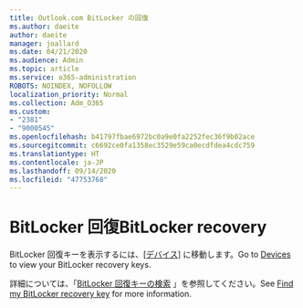 ```yaml
---
title: Outlook.com BitLocker の回復
ms.author: daeite
author: daeite
manager: joallard
ms.date: 04/21/2020
ms.audience: Admin
ms.topic: article
ms.service: o365-administration
ROBOTS: NOINDEX, NOFOLLOW
localization_priority: Normal
ms.collection: Adm_O365
ms.custom:
- "2381"
- "9000545"
ms.openlocfilehash: b41797fbae6972bc0a9e0fa2252fec36f9b02ace
ms.sourcegitcommit: c6692ce0fa1358ec3529e59ca0ecdfdea4cdc759
ms.translationtype: HT
ms.contentlocale: ja-JP
ms.lasthandoff: 09/14/2020
ms.locfileid: "47753768"
---
```

# <a name="bitlocker-recovery"></a><span data-ttu-id="f71dd-102">BitLocker 回復</span><span class="sxs-lookup"><span data-stu-id="f71dd-102">BitLocker recovery</span></span>

<span data-ttu-id="f71dd-103">BitLocker 回復キーを表示するには、[[デバイス](https://account.microsoft.com/devices/recoverykey)] に移動します。</span><span class="sxs-lookup"><span data-stu-id="f71dd-103">Go to [Devices](https://account.microsoft.com/devices/recoverykey) to view your BitLocker recovery keys.</span></span>

<span data-ttu-id="f71dd-104">詳細については、「[BitLocker 回復キーの検索](https://support.microsoft.com/help/4026181) 」を参照してください。</span><span class="sxs-lookup"><span data-stu-id="f71dd-104">See [Find my BitLocker recovery key](https://support.microsoft.com/help/4026181) for more information.</span></span>
